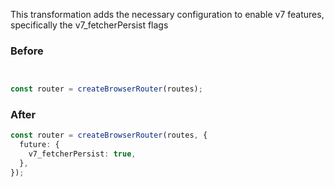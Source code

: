 

This transformation adds the necessary configuration to enable v7 features, specifically the v7_fetcherPersist flags

### Before

```ts


const router = createBrowserRouter(routes);
```

### After

```ts
const router = createBrowserRouter(routes, {
  future: {
    v7_fetcherPersist: true,
  },
});
```



